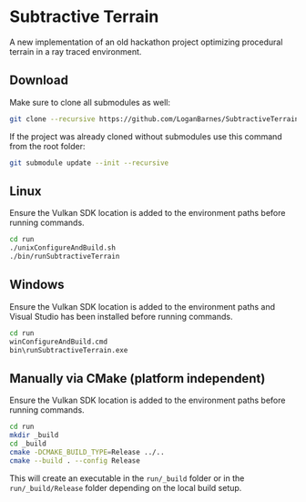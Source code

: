 Subtractive Terrain
===================

A new implementation of an old hackathon project optimizing procedural terrain in a ray traced environment.


Download
--------
Make sure to clone all submodules as well:

```bash
git clone --recursive https://github.com/LoganBarnes/SubtractiveTerrain.git
```

If the project was already cloned without submodules use this command from the root folder:

```bash
git submodule update --init --recursive
```


Linux
----

Ensure the Vulkan SDK location is added to the environment paths before running commands.

```bash
cd run
./unixConfigureAndBuild.sh
./bin/runSubtractiveTerrain
```


Windows
-------

Ensure the Vulkan SDK location is added to the environment paths and Visual Studio has been installed before running commands.

```bash
cd run
winConfigureAndBuild.cmd
bin\runSubtractiveTerrain.exe
```


Manually via CMake (platform independent)
------------------------------------------

Ensure the Vulkan SDK location is added to the environment paths before running commands.

```bash
cd run
mkdir _build
cd _build
cmake -DCMAKE_BUILD_TYPE=Release ../..
cmake --build . --config Release
```

This will create an executable in the ```run/_build``` folder or in the ```run/_build/Release``` folder depending on the local build setup.

